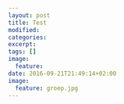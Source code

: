 ```yaml
---
layout: post
title: Test
modified:
categories: 
excerpt:
tags: []
image:
  feature:
date: 2016-09-21T21:49:14+02:00
image:
  feature: groep.jpg
---
```


